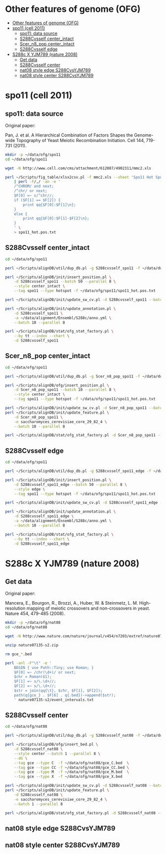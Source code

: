 # Other features of genome (OFG)

[TOC levels=1-3]: # " "
- [Other features of genome (OFG)](#other-features-of-genome-ofg)
- [spo11 (cell 2011)](#spo11-cell-2011)
    - [spo11: data source](#spo11-data-source)
    - [S288Cvsself center_intact](#s288cvsself-center-intact)
    - [Scer_n8_pop center_intact](#scer-n8-pop-center-intact)
    - [S288Cvsself edge](#s288cvsself-edge)
- [S288c X YJM789 (nature 2008)](#s288c-x-yjm789-nature-2008)
    - [Get data](#get-data)
    - [S288Cvsself center](#s288cvsself-center)
    - [nat08 style edge S288CvsYJM789](#nat08-style-edge-s288cvsyjm789)
    - [nat08 style center S288CvsYJM789](#nat08-style-center-s288cvsyjm789)


# spo11 (cell 2011)

## spo11: data source

Original paper:

Pan, J. et al. A Hierarchical Combination of Factors Shapes the Genome-wide Topography of Yeast
Meiotic Recombination Initiation. Cell 144, 719-731 (2011).

```bash
mkdir -p ~/data/ofg/spo11
cd ~/data/ofg/spo11

wget -N http://www.cell.com/cms/attachment/612087/4902311/mmc2.xls

perl ~/Scripts/fig_table/xlsx2csv.pl -f mmc2.xls --sheet 'Spo11 Hot Spot Annotations' \
    | perl -F/,/ -an -e '
    /^CHROM/ and next;
    /^chr/ or next;
    $F[0] =~ s/^chr//;
    if ($F[1] == $F[2]) {
        print qq{$F[0]:$F[1]\n};
    }
    else {
        print qq{$F[0]:$F[1]-$F[2]\n};
    }
    ' \
    > spo11_hot.pos.txt
```

## S288Cvsself center_intact

```bash
cd ~/data/ofg/spo11

perl ~/Scripts/alignDB/util/dup_db.pl -g S288cvsself_spo11 -f ~/data/dumps/mysql/S288cvsself.sql.gz

perl ~/Scripts/alignDB/init/insert_position.pl \
    -d S288cvsself_spo11 --batch 50 --parallel 8 \
    --style center_intact \
    --tag spo11 --type hotspot -f ~/data/ofg/spo11/spo11_hot.pos.txt

perl ~/Scripts/alignDB/init/update_sw_cv.pl -d S288cvsself_spo11 --batch 1 --parallel 8

perl ~/Scripts/alignDB/init/update_annotation.pl \
    -d S288cvsself_spo11 \
    -a ~/data/alignment/Ensembl/S288c/anno.yml \
    --batch 10 --parallel 8

perl ~/Scripts/alignDB/stat/ofg_stat_factory.pl \
    --by tt --index --chart \
    -d S288cvsself_spo11

```

## Scer_n8_pop center_intact

```bash
cd ~/data/ofg/spo11

perl ~/Scripts/alignDB/util/dup_db.pl -g Scer_n8_pop_spo11 -f ~/data/dumps/mysql/Scer_n8_pop.sql.gz

perl ~/Scripts/alignDB/ofg/insert_position.pl \
    -d Scer_n8_pop_spo11 --batch 10 --parallel 8 \
    --style center_intact \
    --tag spo11 --type hotspot -f ~/data/ofg/spo11/spo11_hot.pos.txt

perl ~/Scripts/alignDB/init/update_sw_cv.pl -d Scer_n8_pop_spo11 --batch 10 --parallel 8
perl ~/Scripts/alignDB/init/update_feature.pl \
    -d Scer_n8_pop_spo11 \
    -e saccharomyces_cerevisiae_core_29_82_4 \
    --batch 10 --parallel 8

perl ~/Scripts/alignDB/stat/ofg_stat_factory.pl -d Scer_n8_pop_spo11 --index --chart
```

## S288Cvsself edge

```bash
cd ~/data/ofg/spo11

perl ~/Scripts/alignDB/util/dup_db.pl -g S288cvsself_spo11_edge -f ~/data/dumps/mysql/S288cvsself.sql.gz

perl ~/Scripts/alignDB/init/insert_position.pl \
    -d S288cvsself_spo11_edge --batch 50 --parallel 8 \
    --style edge \
    --tag spo11 --type hotspot -f ~/data/ofg/spo11/spo11_hot.pos.txt

perl ~/Scripts/alignDB/init/update_sw_cv.pl -d S288cvsself_spo11_edge --batch 1 --parallel 8

perl ~/Scripts/alignDB/init/update_annotation.pl \
    -d S288cvsself_spo11_edge \
    -a ~/data/alignment/Ensembl/S288c/anno.yml \
    --batch 10 --parallel 8

perl ~/Scripts/alignDB/stat/ofg_stat_factory.pl \
    --by tt --index --chart \
    -d S288cvsself_spo11_edge
```

# S288c X YJM789 (nature 2008)

## Get data

Original paper:

Mancera, E., Bourgon, R., Brozzi, A., Huber, W. & Steinmetz, L. M. High-resolution mapping of
meiotic crossovers and non-crossovers in yeast. Nature 454, 479-485 (2008).

```bash
mkdir -p ~/data/ofg/nat08
cd ~/data/ofg/nat08

wget -N http://www.nature.com/nature/journal/v454/n7203/extref/nature07135-s2.zip

unzip nature07135-s2.zip

rm gce_*.bed

perl -anl -F"\t" -e '
    BEGIN { use Path::Tiny; use Roman; }
    $F[0] =~ /chr(\d+)/ or next;
    $chr = Roman($1);
    $F[1] =~ s/\.\d+//;
    $F[2] =~ s/\.\d+//;
    $str = join(qq{\t}, $chr, $F[1], $F[2]);
    path(q{gce_} . $F[6] . q{.bed})->append($str);
    ' nature07135-s2/event_intervals.txt
```

## S288Cvsself center

```bash
cd ~/data/ofg/nat08

perl ~/Scripts/alignDB/util/dup_db.pl -g S288cvsself_nat08 -f ~/data/dumps/mysql/S288cvsself.sql.gz

perl ~/Scripts/alignDB/ofg/insert_bed.pl \
    -d S288cvsself_nat08 \
    --style center --batch 1 --parallel 8 \
    --dG \
    --tag gce --type C  -f ~/data/ofg/nat08/gce_C.bed  \
    --tag gce --type CC -f ~/data/ofg/nat08/gce_CC.bed \
    --tag gce --type M  -f ~/data/ofg/nat08/gce_M.bed  \
    --tag gce --type X  -f ~/data/ofg/nat08/gce_X.bed

perl ~/Scripts/alignDB/init/update_sw_cv.pl -d S288cvsself_nat08 --batch 1 --parallel 8
perl ~/Scripts/alignDB/init/update_feature.pl \
    -d S288cvsself_nat08 \
    -e saccharomyces_cerevisiae_core_29_82_4 \
    --batch 1 --parallel 8

perl ~/Scripts/alignDB/stat/ofg_stat_factory.pl -d S288cvsself_nat08 --by tt --index --chart
```

## nat08 style edge S288CvsYJM789

## nat08 style center S288CvsYJM789

